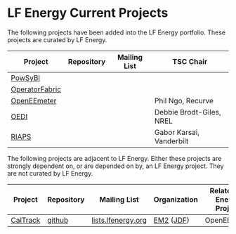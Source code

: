 # LF Energy Current Projects

The following projects have been added into the LF Energy portfolio. These projects are curated by LF Energy.

| Project | Repository | Mailing List | TSC Chair |
| ------- | ---------- | ------------ | --------- |
| [PowSyBl](https://www.lfenergy.org/projects/#powsybl) | | | |
| [OperatorFabric](https://www.lfenergy.org/projects/#opfab) | | | |
| [OpenEEmeter](https://www.lfenergy.org/projects/#openeemeter) | | | Phil Ngo, Recurve |
| [OEDI](https://www.lfenergy.org/projects/#oedi) | | | Debbie Brodt-Giles, NREL |
| [RIAPS](https://www.lfenergy.org/projects/#riaps) | | | Gabor Karsai, Vanderbilt |

The following projects are adjacent to LF Energy. Either these projects are strongly dependent on, or are depended on by, an LF Energy project. They are not curated by LF Energy.

| Project | Repository | Mailing List | Organization | Related LF Energy Project |
| ------- | ---------- | ------------ | ------------ | ------------------------- |
| [CalTrack](https://www.lfenergy.org/projects/#em2) | [github](https://github.com/energy-market-methods/caltrack) | [lists.lfenergy.org](https://lists.lfenergy.org/g/em2) | [EM2](https://www.energymarketmethods.org/) ([JDF](http://www.jointdevelopment.org/)) | OpenEEmeter |

